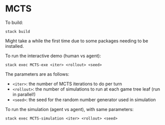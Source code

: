 # MCTS

To build:

`stack build`

Might take a while the first time due to some packages needing to be installed.

To run the interactive demo (human vs agent):

`stack exec MCTS-exe <iter> <rollout> <seed>`

The parameters are as follows:
- `<iter>`: the number of MCTS iterations to do per turn
- `<rollout>`: the number of simulations to run at each game tree leaf (run in parallel!)
- `<seed>`: the seed for the random number generator used in simulation

To run the simulation (agent vs agent), with same parameters:

`stack exec MCTS-simulation <iter> <rollout> <seed>`
